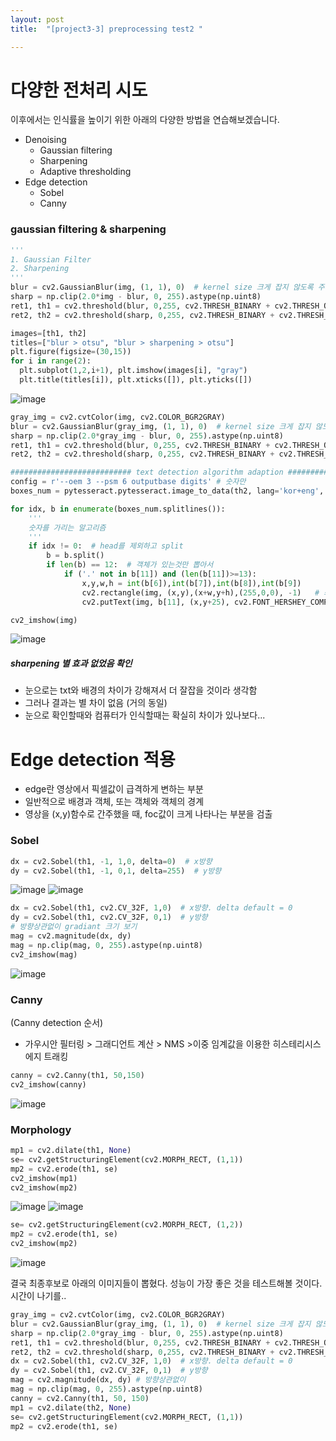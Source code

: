 ```yaml
---
layout: post
title:  "[project3-3] preprocessing test2 "

---
```


# 다양한 전처리 시도
이후에서는 인식률을 높이기 위한 아래의 다양한 방법을 연습해보겠습니다. 
  - Denoising
    - Gaussian filtering
    - Sharpening
    - Adaptive thresholding
  - Edge detection
    - Sobel
    - Canny


### gaussian filtering & sharpening
```python
'''
1. Gaussian Filter
2. Sharpening
'''
blur = cv2.GaussianBlur(img, (1, 1), 0)  # kernel size 크게 잡지 않도록 주의
sharp = np.clip(2.0*img - blur, 0, 255).astype(np.uint8)
ret1, th1 = cv2.threshold(blur, 0,255, cv2.THRESH_BINARY + cv2.THRESH_OTSU)
ret2, th2 = cv2.threshold(sharp, 0,255, cv2.THRESH_BINARY + cv2.THRESH_OTSU)

images=[th1, th2]
titles=["blur > otsu", "blur > sharpening > otsu"]
plt.figure(figsize=(30,15))
for i in range(2):
  plt.subplot(1,2,i+1), plt.imshow(images[i], "gray")
  plt.title(titles[i]), plt.xticks([]), plt.yticks([])

```
![image](https://user-images.githubusercontent.com/86705085/145716954-2cddd263-5b8d-45a2-bd50-65d61cbb3df3.png)


```python
gray_img = cv2.cvtColor(img, cv2.COLOR_BGR2GRAY)
blur = cv2.GaussianBlur(gray_img, (1, 1), 0)  # kernel size 크게 잡지 않도록 주의
sharp = np.clip(2.0*gray_img - blur, 0, 255).astype(np.uint8)
ret1, th1 = cv2.threshold(blur, 0,255, cv2.THRESH_BINARY + cv2.THRESH_OTSU)
ret2, th2 = cv2.threshold(sharp, 0,255, cv2.THRESH_BINARY + cv2.THRESH_OTSU)

########################### text detection algorithm adaption ######################################
config = r'--oem 3 --psm 6 outputbase digits' # 숫자만 
boxes_num = pytesseract.pytesseract.image_to_data(th2, lang='kor+eng', config=config)  # 숫자만

for idx, b in enumerate(boxes_num.splitlines()):
    '''
    숫자를 가리는 알고리즘 
    '''
    if idx != 0:  # head를 제외하고 split
        b = b.split()
        if len(b) == 12:  # 객체가 있는것만 뽑아서
            if ('.' not in b[11]) and (len(b[11])>=13):
                x,y,w,h = int(b[6]),int(b[7]),int(b[8]),int(b[9])
                cv2.rectangle(img, (x,y),(x+w,y+h),(255,0,0), -1)   # 좌상단, 우하단
                cv2.putText(img, b[11], (x,y+25), cv2.FONT_HERSHEY_COMPLEX, fontScale=0.5, color=(0,0,255), thickness=1)

cv2_imshow(img)
```
![image](https://user-images.githubusercontent.com/86705085/145716450-ce507153-72c1-4023-8760-479c5008b071.png)


##### sharpening 별 효과 없었음 확인
  - 눈으로는 txt와 배경의 차이가 강해져서 더 잘잡을 것이라 생각함
  - 그러나 결과는 별 차이 없음 (거의 동일)
  - 눈으로 확인할때와 컴퓨터가 인식할때는 확실히 차이가 있나보다...


# Edge detection 적용
  - edge란 영상에서 픽셀값이 급격하게 변하는 부분
  - 일반적으로 배경과 객체, 또는 객체와 객체의 경계
  - 영상을 (x,y)함수로 간주했을 때, foc값이 크게 나타나는 부분을 검출

### Sobel
```python
dx = cv2.Sobel(th1, -1, 1,0, delta=0)  # x방향
dy = cv2.Sobel(th1, -1, 0,1, delta=255)  # y방향
```
![image](https://user-images.githubusercontent.com/86705085/145716492-0f4ca150-0d62-4ba3-ab4a-c4216b5981fe.png)
![image](https://user-images.githubusercontent.com/86705085/145716495-1a1e5310-fd8e-47a3-94d6-26c40129f0be.png)


```python
dx = cv2.Sobel(th1, cv2.CV_32F, 1,0)  # x방향. delta default = 0
dy = cv2.Sobel(th1, cv2.CV_32F, 0,1)  # y방향
# 방향상관없이 gradiant 크기 보기
mag = cv2.magnitude(dx, dy)
mag = np.clip(mag, 0, 255).astype(np.uint8)
cv2_imshow(mag)
```
![image](https://user-images.githubusercontent.com/86705085/145716519-9c28d157-7147-415a-a70c-6c3fc08db977.png)


### Canny
(Canny detection 순서)
  - 가우시안 필터링 > 그래디언트 계산 > NMS >이중 임계값을 이용한 히스테리시스 에지 트래킹

```python
canny = cv2.Canny(th1, 50,150)
cv2_imshow(canny)
```
![image](https://user-images.githubusercontent.com/86705085/145716537-8809df4d-8b4d-4988-a7db-b6142f5f7bd4.png)


### Morphology
```python
mp1 = cv2.dilate(th1, None)
se= cv2.getStructuringElement(cv2.MORPH_RECT, (1,1))
mp2 = cv2.erode(th1, se)
cv2_imshow(mp1)
cv2_imshow(mp2)
```
![image](https://user-images.githubusercontent.com/86705085/145716689-76d338d3-0ca9-4934-9a43-358dfc46fc6d.png)
![image](https://user-images.githubusercontent.com/86705085/145716691-88ae12ae-3d7d-40ae-91e6-fb156f94e52f.png)


```python
se= cv2.getStructuringElement(cv2.MORPH_RECT, (1,2))
mp2 = cv2.erode(th1, se)
cv2_imshow(mp2)
```
![image](https://user-images.githubusercontent.com/86705085/145716714-a8c7615d-0398-448c-9cd6-6bf481ebffe7.png)




결국 최종후보로 아래의 이미지들이 뽑혔다.
성능이 가장 좋은 것을 테스트해볼 것이다. 시간이 나기를..

```python
gray_img = cv2.cvtColor(img, cv2.COLOR_BGR2GRAY)
blur = cv2.GaussianBlur(gray_img, (1, 1), 0)  # kernel size 크게 잡지 않도록 주의
sharp = np.clip(2.0*gray_img - blur, 0, 255).astype(np.uint8)
ret1, th1 = cv2.threshold(blur, 0,255, cv2.THRESH_BINARY + cv2.THRESH_OTSU)
ret2, th2 = cv2.threshold(sharp, 0,255, cv2.THRESH_BINARY + cv2.THRESH_OTSU)
dx = cv2.Sobel(th1, cv2.CV_32F, 1,0)  # x방향. delta default = 0
dy = cv2.Sobel(th1, cv2.CV_32F, 0,1)  # y방향
mag = cv2.magnitude(dx, dy) # 방향상관없이
mag = np.clip(mag, 0, 255).astype(np.uint8)
canny = cv2.Canny(th1, 50, 150)
mp1 = cv2.dilate(th2, None)
se= cv2.getStructuringElement(cv2.MORPH_RECT, (1,1))
mp2 = cv2.erode(th1, se)
```
